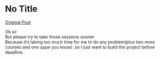 # No Title

[Original Post](https://discourse.onlinedegree.iitm.ac.in/t/164277/43)

<p>Ok sir<br>
But please try to take those sessions sooner<br>
Because it’s taking too much time for me to do any problem(plus two more courses and one oppe you know) .so I just want to build the project before deadline.</p>